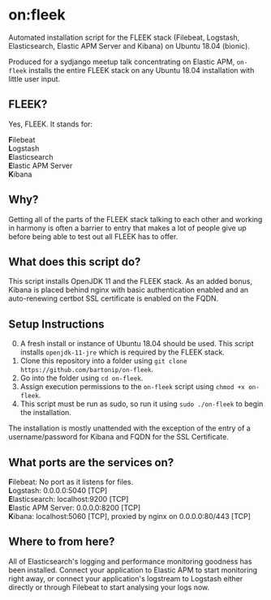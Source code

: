 # on:fleek
Automated installation script for the FLEEK stack (Filebeat, Logstash, Elasticsearch, Elastic APM Server and Kibana) on Ubuntu 18.04 (bionic).

Produced for a sydjango meetup talk concentrating on Elastic APM, `on-fleek` installs the entire FLEEK stack on any Ubuntu 18.04 installation with little user input.

## FLEEK?
Yes, FLEEK. It stands for:

**F**ilebeat<br>
**L**ogstash<br>
**E**lasticsearch<br>
**E**lastic APM Server<br>
**K**ibana

## Why?
Getting all of the parts of the FLEEK stack talking to each other and working in harmony is often a barrier to entry that makes a lot of people give up before being able to test out all FLEEK has to offer. 

## What does this script do?
This script installs OpenJDK 11 and the FLEEK stack. As an added bonus, Kibana is placed behind nginx with basic authentication enabled and an auto-renewing certbot SSL certificate is enabled on the FQDN.

## Setup Instructions
0. A fresh install or instance of Ubuntu 18.04 should be used. This script installs `openjdk-11-jre` which is required by the FLEEK stack.
1. Clone this repository into a folder using `git clone https://github.com/bartonip/on-fleek`. 
2. Go into the folder using `cd on-fleek`.
3. Assign execution permissions to the `on-fleek` script using `chmod +x on-fleek`.
4. This script must be run as sudo, so run it using `sudo ./on-fleek` to begin the installation.

The installation is mostly unattended with the exception of the entry of a username/password for Kibana and FQDN for the SSL Certificate. 

## What ports are the services on?
**F**ilebeat: No port as it listens for files.<br>
**L**ogstash: 0.0.0.0:5040 [TCP]<br>
**E**lasticsearch: localhost:9200 [TCP]<br>
**E**lastic APM Server: 0.0.0.0:8200 [TCP]<br>
**K**ibana: localhost:5060 [TCP], proxied by nginx on 0.0.0.0:80/443 [TCP]

## Where to from here?
All of Elasticsearch's logging and performance monitoring goodness has been installed. Connect your application to Elastic APM to start monitoring right away, or connect your application's logstream to Logstash either directly or through Filebeat to start analysing your logs now.
